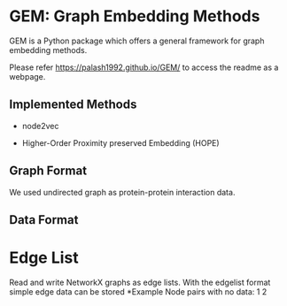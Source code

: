 # GEM: Graph Embedding Methods
GEM is a Python package which offers a general framework for graph embedding methods.

Please refer https://palash1992.github.io/GEM/ to access the readme as a webpage.


## Implemented Methods
* node2vec

* Higher-Order Proximity preserved Embedding (HOPE)

## Graph Format
We used undirected graph as protein-protein interaction data.

## Data Format
# Edge List
Read and write NetworkX graphs as edge lists.
With the edgelist format simple edge data can be stored
*Example
Node pairs with no data:
1 2
